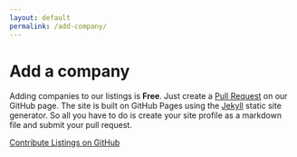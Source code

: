 ```yaml
---
layout: default
permalink: /add-company/
---
```


<h1>Add a company</h1>

Adding companies to our listings is **Free**. Just create a [Pull Request](https://github.com/bradwestfall/webdevphoenix/blob/master/CONTRIBUTING.md) on our GitHub page. The site is built on GitHub Pages using the [Jekyll](http://jekyllrb.com/) static site generator. So all you have to do is create your site profile as a markdown file and submit your pull request.

<a href="https://github.com/bradwestfall/webdevphoenix/blob/master/CONTRIBUTING.md" class="button">Contribute Listings on GitHub</a>
